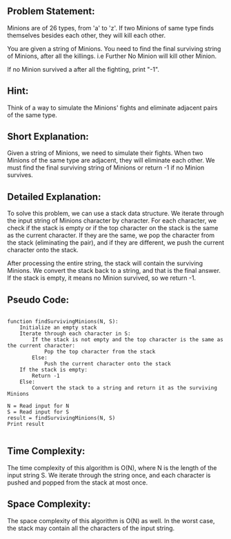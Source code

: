 ## Problem Statement:

Minions are of 26 types, from 'a' to 'z'. If two Minions of same type finds themselves besides each other, they will kill each other.

You are given a string of Minions. You need to find the final surviving string of Minions, after all the killings. i.e Further No Minion will kill other Minion.

If no Minion survived a after all the fighting, print "-1".


## Hint:

Think of a way to simulate the Minions' fights and eliminate adjacent pairs of the same type.


## Short Explanation:

Given a string of Minions, we need to simulate their fights. When two Minions of the same type are adjacent, they will eliminate each other. We must find the final surviving string of Minions or return -1 if no Minion survives.

## Detailed Explanation:

To solve this problem, we can use a stack data structure. We iterate through the input string of Minions character by character. For each character, we check if the stack is empty or if the top character on the stack is the same as the current character. If they are the same, we pop the character from the stack (eliminating the pair), and if they are different, we push the current character onto the stack.

After processing the entire string, the stack will contain the surviving Minions. We convert the stack back to a string, and that is the final answer. If the stack is empty, it means no Minion survived, so we return -1.

## Pseudo Code:

```

function findSurvivingMinions(N, S):
    Initialize an empty stack
    Iterate through each character in S:
        If the stack is not empty and the top character is the same as the current character:
            Pop the top character from the stack
        Else:
            Push the current character onto the stack
    If the stack is empty:
        Return -1
    Else:
        Convert the stack to a string and return it as the surviving Minions

N = Read input for N
S = Read input for S
result = findSurvivingMinions(N, S)
Print result


```




## Time Complexity:

The time complexity of this algorithm is O(N), where N is the length of the input string S. We iterate through the string once, and each character is pushed and popped from the stack at most once.

## Space Complexity:

The space complexity of this algorithm is O(N) as well. In the worst case, the stack may contain all the characters of the input string.